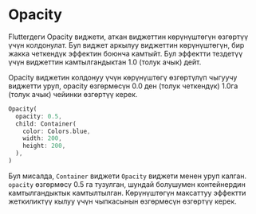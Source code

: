 # Opacity
Flutterдеги Opacity виджети, аткан виджеттин көрүнүштөгүн өзгөртүү үчүн колдонулат. Бул виджет аркылуу виджеттин көрүнүштөгүн, бир жакка четкендүк эффектин боюнча камтыйт. Бул эффектти тездетүү үчүн виджеттин камтылгандыктан 1.0 (толук ачык) дейт.

Opacity виджетин колдонуу үчүн көрүнүштөгү өзгөртүлүп чыгуучу виджетти уруп, opacity өзгөрмөсүн 0.0 ден (толук четкендүк) 1.0га (толук ачык) чейинки өзгөртүү керек.
```dart
Opacity(
  opacity: 0.5,
  child: Container(
    color: Colors.blue,
    width: 200,
    height: 200,
  ),
)
```
Бул мисалда, `Container` виджети `Opacity` виджети менен уруп калган. `opacity` өзгөрмөсү 0.5 га тузулган, шундай болушумен контейнердин камтылгандыктык камтылтылган. Көрүнүштөгүн максаттуу эффектти жеткиликтүү кылуу үчүн чыпкасынын өзгөрмөсүн өзгөртүү керек.